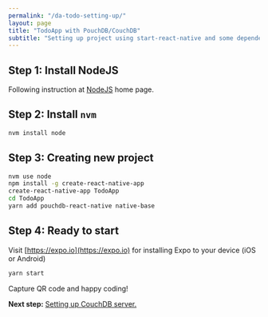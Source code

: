 ```yaml
---
permalink: "/da-todo-setting-up/"
layout: page
title: "TodoApp with PouchDB/CouchDB"
subtitle: "Setting up project using start-react-native and some dependencies"
---
```


## Step 1: Install NodeJS

Following instruction at [NodeJS](https://nodejs.org/en/) home page.

## Step 2: Install `nvm`

```bash
nvm install node
```

## Step 3: Creating new project

```bash
nvm use node
npm install -g create-react-native-app
create-react-native-app TodoApp
cd TodoApp
yarn add pouchdb-react-native native-base
```

## Step 4: Ready to start

Visit [https://expo.io](https://expo.io) for installing Expo to your device (iOS or Android)

```bash
yarn start
```

Capture QR code and happy coding!

**Next step:** [Setting up CouchDB server.](/da-todo-setting-up-couchdb)
